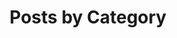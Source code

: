 ---
title: "Posts by Category"
layout: categories
permalink: /categories/
entries_layout: grid
classes: wide
---